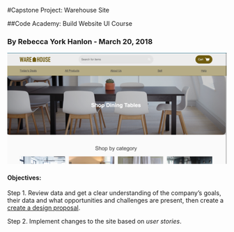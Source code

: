 #Capstone Project: Warehouse Site

##Code Academy: Build Website UI Course

### By Rebecca York Hanlon - March 20, 2018


![Picture of home page](home_page.png)

#### Objectives:

Step 1. Review data and get a clear understanding of the company’s goals, their data and what opportunities and challenges are present, then create a [create a design proposal](https://docs.google.com/document/d/1BLBkQKoFwtZiFqlwlRewmw1xNh7XoCrC7rMaZcfPL0g/edit).

Step 2. Implement changes to the site based on _user stories_.



